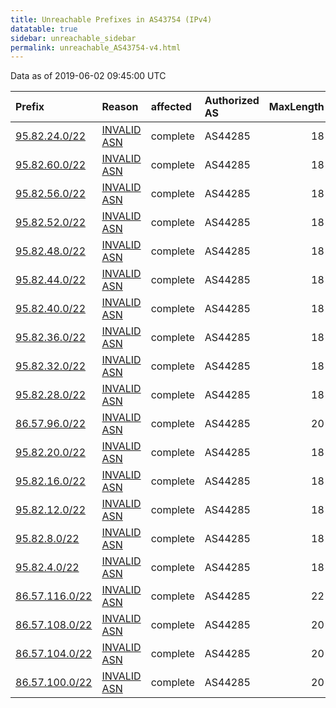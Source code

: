 ```yaml
---
title: Unreachable Prefixes in AS43754 (IPv4)
datatable: true
sidebar: unreachable_sidebar
permalink: unreachable_AS43754-v4.html
---
```


Data as of 2019-06-02 09:45:00 UTC


<div class="datatable-begin"></div>

| Prefix                                                 | Reason                                                                                                | affected   | Authorized AS   |   MaxLength | Anchor                                         |   unreachable /24s |
|:-------------------------------------------------------|:------------------------------------------------------------------------------------------------------|:-----------|:----------------|------------:|:-----------------------------------------------|-------------------:|
| [95.82.24.0/22](https://stat.ripe.net/95.82.24.0/22)   | [INVALID ASN](https://rpki-validator.ripe.net/announcement-preview?asn=AS43754&prefix=95.82.24.0/22)  | complete   | AS44285         |          18 | [RIPE](unreachable_RIPE_NCC_RPKI_Root-v4.html) |                  4 |
| [95.82.60.0/22](https://stat.ripe.net/95.82.60.0/22)   | [INVALID ASN](https://rpki-validator.ripe.net/announcement-preview?asn=AS43754&prefix=95.82.60.0/22)  | complete   | AS44285         |          18 | [RIPE](unreachable_RIPE_NCC_RPKI_Root-v4.html) |                  4 |
| [95.82.56.0/22](https://stat.ripe.net/95.82.56.0/22)   | [INVALID ASN](https://rpki-validator.ripe.net/announcement-preview?asn=AS43754&prefix=95.82.56.0/22)  | complete   | AS44285         |          18 | [RIPE](unreachable_RIPE_NCC_RPKI_Root-v4.html) |                  4 |
| [95.82.52.0/22](https://stat.ripe.net/95.82.52.0/22)   | [INVALID ASN](https://rpki-validator.ripe.net/announcement-preview?asn=AS43754&prefix=95.82.52.0/22)  | complete   | AS44285         |          18 | [RIPE](unreachable_RIPE_NCC_RPKI_Root-v4.html) |                  4 |
| [95.82.48.0/22](https://stat.ripe.net/95.82.48.0/22)   | [INVALID ASN](https://rpki-validator.ripe.net/announcement-preview?asn=AS43754&prefix=95.82.48.0/22)  | complete   | AS44285         |          18 | [RIPE](unreachable_RIPE_NCC_RPKI_Root-v4.html) |                  4 |
| [95.82.44.0/22](https://stat.ripe.net/95.82.44.0/22)   | [INVALID ASN](https://rpki-validator.ripe.net/announcement-preview?asn=AS43754&prefix=95.82.44.0/22)  | complete   | AS44285         |          18 | [RIPE](unreachable_RIPE_NCC_RPKI_Root-v4.html) |                  4 |
| [95.82.40.0/22](https://stat.ripe.net/95.82.40.0/22)   | [INVALID ASN](https://rpki-validator.ripe.net/announcement-preview?asn=AS43754&prefix=95.82.40.0/22)  | complete   | AS44285         |          18 | [RIPE](unreachable_RIPE_NCC_RPKI_Root-v4.html) |                  4 |
| [95.82.36.0/22](https://stat.ripe.net/95.82.36.0/22)   | [INVALID ASN](https://rpki-validator.ripe.net/announcement-preview?asn=AS43754&prefix=95.82.36.0/22)  | complete   | AS44285         |          18 | [RIPE](unreachable_RIPE_NCC_RPKI_Root-v4.html) |                  4 |
| [95.82.32.0/22](https://stat.ripe.net/95.82.32.0/22)   | [INVALID ASN](https://rpki-validator.ripe.net/announcement-preview?asn=AS43754&prefix=95.82.32.0/22)  | complete   | AS44285         |          18 | [RIPE](unreachable_RIPE_NCC_RPKI_Root-v4.html) |                  4 |
| [95.82.28.0/22](https://stat.ripe.net/95.82.28.0/22)   | [INVALID ASN](https://rpki-validator.ripe.net/announcement-preview?asn=AS43754&prefix=95.82.28.0/22)  | complete   | AS44285         |          18 | [RIPE](unreachable_RIPE_NCC_RPKI_Root-v4.html) |                  4 |
| [86.57.96.0/22](https://stat.ripe.net/86.57.96.0/22)   | [INVALID ASN](https://rpki-validator.ripe.net/announcement-preview?asn=AS43754&prefix=86.57.96.0/22)  | complete   | AS44285         |          20 | [RIPE](unreachable_RIPE_NCC_RPKI_Root-v4.html) |                  4 |
| [95.82.20.0/22](https://stat.ripe.net/95.82.20.0/22)   | [INVALID ASN](https://rpki-validator.ripe.net/announcement-preview?asn=AS43754&prefix=95.82.20.0/22)  | complete   | AS44285         |          18 | [RIPE](unreachable_RIPE_NCC_RPKI_Root-v4.html) |                  4 |
| [95.82.16.0/22](https://stat.ripe.net/95.82.16.0/22)   | [INVALID ASN](https://rpki-validator.ripe.net/announcement-preview?asn=AS43754&prefix=95.82.16.0/22)  | complete   | AS44285         |          18 | [RIPE](unreachable_RIPE_NCC_RPKI_Root-v4.html) |                  4 |
| [95.82.12.0/22](https://stat.ripe.net/95.82.12.0/22)   | [INVALID ASN](https://rpki-validator.ripe.net/announcement-preview?asn=AS43754&prefix=95.82.12.0/22)  | complete   | AS44285         |          18 | [RIPE](unreachable_RIPE_NCC_RPKI_Root-v4.html) |                  4 |
| [95.82.8.0/22](https://stat.ripe.net/95.82.8.0/22)     | [INVALID ASN](https://rpki-validator.ripe.net/announcement-preview?asn=AS43754&prefix=95.82.8.0/22)   | complete   | AS44285         |          18 | [RIPE](unreachable_RIPE_NCC_RPKI_Root-v4.html) |                  4 |
| [95.82.4.0/22](https://stat.ripe.net/95.82.4.0/22)     | [INVALID ASN](https://rpki-validator.ripe.net/announcement-preview?asn=AS43754&prefix=95.82.4.0/22)   | complete   | AS44285         |          18 | [RIPE](unreachable_RIPE_NCC_RPKI_Root-v4.html) |                  4 |
| [86.57.116.0/22](https://stat.ripe.net/86.57.116.0/22) | [INVALID ASN](https://rpki-validator.ripe.net/announcement-preview?asn=AS43754&prefix=86.57.116.0/22) | complete   | AS44285         |          22 | [RIPE](unreachable_RIPE_NCC_RPKI_Root-v4.html) |                  4 |
| [86.57.108.0/22](https://stat.ripe.net/86.57.108.0/22) | [INVALID ASN](https://rpki-validator.ripe.net/announcement-preview?asn=AS43754&prefix=86.57.108.0/22) | complete   | AS44285         |          20 | [RIPE](unreachable_RIPE_NCC_RPKI_Root-v4.html) |                  4 |
| [86.57.104.0/22](https://stat.ripe.net/86.57.104.0/22) | [INVALID ASN](https://rpki-validator.ripe.net/announcement-preview?asn=AS43754&prefix=86.57.104.0/22) | complete   | AS44285         |          20 | [RIPE](unreachable_RIPE_NCC_RPKI_Root-v4.html) |                  4 |
| [86.57.100.0/22](https://stat.ripe.net/86.57.100.0/22) | [INVALID ASN](https://rpki-validator.ripe.net/announcement-preview?asn=AS43754&prefix=86.57.100.0/22) | complete   | AS44285         |          20 | [RIPE](unreachable_RIPE_NCC_RPKI_Root-v4.html) |                  4 |

<div class="datatable-end"></div>